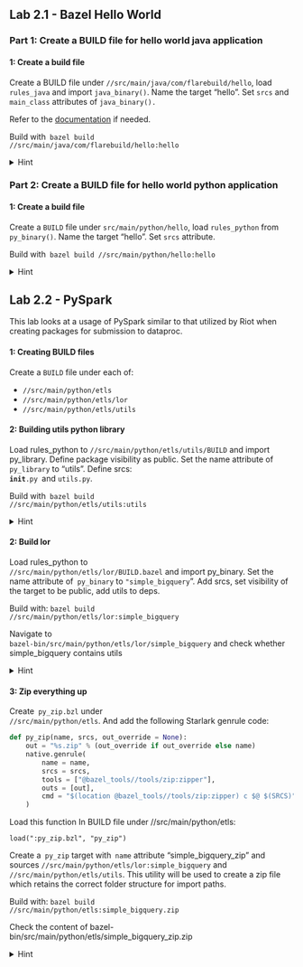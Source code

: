 
## Lab 2.1 - Bazel Hello World


### Part 1: Create a BUILD file for hello world java application 


#### 1: Create a build file

Create a BUILD file under `//src/main/java/com/flarebuild/hello`, load `rules_java` and import `java_binary()`. Name the target “hello”. Set  <code>srcs</code> and <code>main_class</code> attributes of <code>java_binary().</code>

Refer to the [documentation](https://docs.bazel.build/versions/master/be/java.html#java_binary) if needed. 

Build with<code> bazel build //src/main/java/com/flarebuild/hello:hello</code>

<details>
  <summary>Hint</summary> Build file should look like this:


```bazel
load("@rules_java//java:defs.bzl", "java_binary")

java_binary(
    name = "hello",
    srcs = ["Hello.java"],
    main_class = "com.flarebuild.hello.Hello",
)
```
</details>

### Part 2: Create a BUILD file for hello world python application


#### 1: Create a build file 

Create a `BUILD` file under `src/main/python/hello`, load `rules_python` from `py_binary()`. Name the target “hello”. Set `srcs` attribute.

Build with<code> bazel build //src/main/python/hello:hello</code>

<details>
  <summary>Hint</summary> your `BUILD` file should look like this:


```bazel
load("@rules_python//python:defs.bzl", "py_binary")

py_binary(
    name = "hello",
    srcs = ["hello.py"],
)
```
</details>

## Lab 2.2 - PySpark

This lab looks at a usage of PySpark similar to that utilized by Riot when creating packages for submission to dataproc. 


#### 1: Creating BUILD files

Create a `BUILD` file under each of:

*   <code>//src/main/python/etls</code> 
*   <code>//src/main/python/etls/lor</code>
*   <code>//src/main/python/etls/utils</code>


#### 2: Building utils python library

Load rules_python to <code>//src/main/python/etls/utils/BUILD</code> and import py_library. Define package visibility as public. Set the name attribute of<code> py_library</code> to “utils”. Define srcs:<code> __init__.py </code>and <code>utils.py</code>.

Build with<code> bazel build //src/main/python/etls/utils:utils</code>  

<details>
  <summary>Hint</summary> BUILD file in<code> //src/main/python/etls/utils</code> should look like this:


```bazel
load("@rules_python//python:defs.bzl", "py_library")

package(default_visibility = ["//visibility:public"])

py_library(
    name = "utils",
    srcs = [
        "__init__.py",
        "utils.py",
    ],
)
```

</details>

#### 2: Build lor

Load rules_python to<code> //src/main/python/etls/lor/BUILD.bazel</code> and import py_binary. Set the name attribute of<code> py_binary</code> to <code>"simple_bigquery</code>”. Add srcs, set visibility of the target to be public, add  utils to deps. 

Build with: <code>bazel build //src/main/python/etls/lor:simple_bigquery</code>

Navigate to<code> bazel-bin/src/main/python/etls/lor/simple_bigquery</code> and check whether simple_bigquery contains utils

<details>
  <summary>Hint</summary> BUILD file in<code> //src/main/python/etls/lor</code> should look like this:


```bazel
load("@rules_python//python:defs.bzl", "py_binary")

py_binary(
    name = "simple_bigquery",
    srcs = ["simple_bigquery.py"],
    visibility = ["//visibility:public"],
    deps = [
        "//src/main/python/etls/utils",
    ],
)
```

</details>

#### 3: Zip everything up

Create<code> py_zip.bzl</code> under<code> //src/main/python/etls</code>. And add the following Starlark genrule code:


```python
def py_zip(name, srcs, out_override = None):
    out = "%s.zip" % (out_override if out_override else name)
    native.genrule(
        name = name,
        srcs = srcs,
        tools = ["@bazel_tools//tools/zip:zipper"],
        outs = [out],
        cmd = "$(location @bazel_tools//tools/zip:zipper) c $@ $(SRCS)",
    )
```


Load this function In BUILD file under //src/main/python/etls:

```bazel
load(":py_zip.bzl", "py_zip")
```


Create a<code> py_zip</code> target with<code> name</code> attribute “simple_bigquery_zip” and sources <code>//src/main/python/etls/lor:simple_bigquery</code> and<code> //src/main/python/etls/utils</code>. This utility will be used to create a zip file which retains the correct folder structure for import paths. 

Build with: <code>bazel build //src/main/python/etls:simple_bigquery.zip</code>

Check the content of bazel-bin/src/main/python/etls/simple_bigquery_zip.zip

<details>
  <summary>Hint</summary> BUILD file in<code> //src/main/python/etls</code> should look like this:


```bazel
load(":py_zip.bzl", "py_zip")

py_zip(
    name = "simple_bigquery_zip",
    srcs = [
        "//src/main/python/etls/lor:simple_bigquery",
        "//src/main/python/etls/utils",
    ],
)
```
</details>

